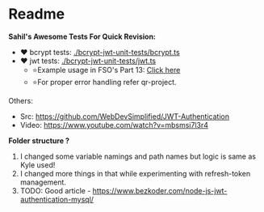 # Readme 

**Sahil's Awesome Tests For Quick Revision:**
- ❤️ bcrypt tests: [./bcrypt-jwt-unit-tests/bcrypt.ts](https://github.com/sahilrajput03/learn-express/blob/main/authorization/bcrypt-jwt-unit-tests/bcrypt.ts)
- ❤️ jwt tests: [./bcrypt-jwt-unit-tests/jwt.ts](https://github.com/sahilrajput03/learn-express/blob/main/authorization/bcrypt-jwt-unit-tests/jwt.ts)
  - ⭐Example usage in FSO's Part 13: [Click here](https://github.com/sahilrajput03/learning_sql/blob/main/fso-part13/example/utils/middleware.js)
  - ⭐For proper error handling refer qr-project.

Others:
- Src: https://github.com/WebDevSimplified/JWT-Authentication
- Video: https://www.youtube.com/watch?v=mbsmsi7l3r4


**Folder structure ?**

1.  I changed some variable namings and path names but logic is same as Kyle used!
2.  I changed more things in that while experimenting with refresh-token management.
3. TODO: Good article - https://www.bezkoder.com/node-js-jwt-authentication-mysql/
